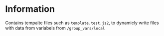 # Information
Contains tempalte files such as `template.test.js2`, to dynamicly write files with data from variabels from `/group_vars/local`
